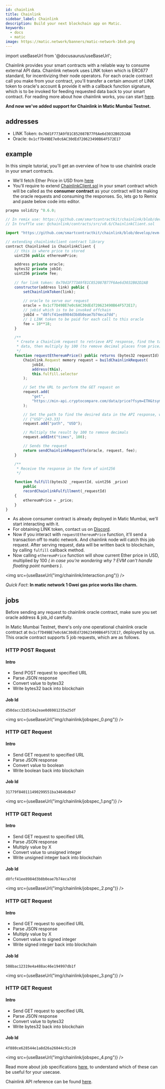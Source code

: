 ```yaml
---
id: chainlink
title: Chainlink
sidebar_label: Chainlink
description: Build your next blockchain app on Matic.
keywords:
  - docs
  - matic
image: https://matic.network/banners/matic-network-16x9.png 
---
```

import useBaseUrl from '@docusaurus/useBaseUrl';

Chainlink provides your smart contracts with a reliable way to consume external API data. Chainlink network uses LINK token which is ERC677 standard, for incentivizing their node operators. For each oracle contract call you make from your contract, you'll transfer a certain amount of LINK token to oracle's account & provide it with a callback function signature, which is to be invoked for feeding requested data back to your smart contract. For reading more about how chainlink works, you can start [here](https://docs.chain.link/docs/architecture-overview).

**And now we've added support for Chainlink in Matic Mumbai Testnet.**

## addresses

- LINK Token: `0x70d1F773A9f81C852087B77F6Ae6d3032B02D2AB`
- Oracle: `0x1cf7D49BE7e0c6AC30dEd720623490B64F572E17`

## example

In this simple tutorial, you'll get an overview of how to use chainlink oracle in your smart contracts.

- We'll fetch Ether Price in USD from [here](https://min-api.cryptocompare.com/data/price?fsym=ETH&tsyms=USD)
- You'll require to extend [ChainlinkClient.sol](https://github.com/smartcontractkit/chainlink/blob/develop/evm-contracts/src/v0.6/ChainlinkClient.sol) in your smart contract which will be called as the **consumer contract** as your contract will be making the oracle requests and consuming the responses. So, lets go to Remix and paste below code into editor.

```javascript
pragma solidity ^0.6.0;

// In remix use: https://github.com/smartcontractkit/chainlink/blob/develop/evm-contracts/src/v0.6/ChainlinkClient.sol
// In truffle use: @chainlink/contracts/src/v0.6/ChainlinkClient.sol

import "https://github.com/smartcontractkit/chainlink/blob/develop/evm-contracts/src/v0.6/ChainlinkClient.sol";

// extending chainlinkclient contract library
contract Chainlinked is ChainlinkClient {
    // this is where price to stored
    uint256 public ethereumPrice;

    address private oracle;
    bytes32 private jobId;
    uint256 private fee;
    
    // for link token: 0x70d1F773A9f81C852087B77F6Ae6d3032B02D2AB
    constructor(address link) public {
        setChainlinkToken(link);
        
        // oracle to serve our request
        oracle = 0x1cf7D49BE7e0c6AC30dEd720623490B64F572E17;
        // jobid which is to be invoked offchain 
        jobId = "d8fcf41ee8984d3b8b0eae7b74eca7dd";
        // 1 LINK token to be paid for each call to this oracle
        fee = 10**18;
    }

    /**
     * Create a Chainlink request to retrieve API response, find the target price
     * data, then multiply by 100 (to remove decimal places from price).
     */
    function requestEthereumPrice() public returns (bytes32 requestId) {
        Chainlink.Request memory request = buildChainlinkRequest(
            jobId,
            address(this),
            this.fulfill.selector
        );

        // Set the URL to perform the GET request on
        request.add(
            "get",
            "https://min-api.cryptocompare.com/data/price?fsym=ETH&tsyms=USD"
        );

        // Set the path to find the desired data in the API response, where the response format is:
        // {"USD":243.33}
        request.add("path", "USD");

        // Multiply the result by 100 to remove decimals
        request.addInt("times", 100);

        // Sends the request
        return sendChainlinkRequestTo(oracle, request, fee);
    }

    /**
     * Receive the response in the form of uint256
     */

    function fulfill(bytes32 _requestId, uint256 _price)
        public
        recordChainlinkFulfillment(_requestId)
    {
        ethereumPrice = _price;
    }
}
```

- As above consumer contract is already deployed in Matic Mumbai, we'll start interacting with it.
- For obtaining LINK token, contact us on [Discord](https://discord.gg/ThJq53).
- Now if you interact with `requestEthereumPrice` function, it'll send a transaction off to matic network. And chainlink node will catch this job request. After serving request, data will be written back to blockchain, by calling `fulfill` callback method.
- Now calling `ethereumPrice` function will show current Ether price in USD, multiplied by 100 _( in case you're wondering why ? EVM can't handle floating point numbers )_.

<img src={useBaseUrl("img/chainlink/interaction.png")} />

_Quick Fact_: **In matic network 1 Gwei gas price works like charm.**

## jobs

Before sending any request to chainlink oracle contract, make sure you set oracle address & job_id carefully.

In Matic Mumbai Testnet, there's only one operational chainlink oracle contract at `0x1cf7D49BE7e0c6AC30dEd720623490B64F572E17`, deployed by us. This oracle contract supports 5 job requests, which are as follows.

### HTTP POST Request

#### Intro

- Send POST request to specified URL
- Parse JSON response
- Convert value to bytes32
- Write bytes32 back into blockchain

#### Job Id

`d50dacc32d514a2eae0d6981235a25df`

<img src={useBaseUrl("img/chainlink/jobspec_0.png")} />

### HTTP GET Request

#### Intro

- Send GET request to specified URL
- Parse JSON response
- Convert value to boolean
- Write boolean back into blockchain

#### Job Id

`31779f840111490299551ba34646db47`

<img src={useBaseUrl("img/chainlink/jobspec_1.png")} />

### HTTP GET Request

#### Intro

- Send GET request to specified URL
- Parse JSON response
- Multiply value by X
- Convert value to unsigned integer
- Write unsigned integer back into blockchain

#### Job Id

`d8fcf41ee8984d3b8b0eae7b74eca7dd`

<img src={useBaseUrl("img/chainlink/jobspec_2.png")} />

### HTTP GET Request

#### Intro

- Send GET request to specified URL
- Parse JSON response
- Multiply value by X
- Convert value to signed integer
- Write signed integer back into blockchain

#### Job Id

`508bac12319e4a488ac46e194997db1f`

<img src={useBaseUrl("img/chainlink/jobspec_3.png")} />

### HTTP GET Request

#### Intro

- Send GET request to specified URL
- Parse JSON response
- Convert value to bytes32
- Write bytes32 back into blockchain

#### Job Id

`4f880ce628544e1a8d26a26044c91c20`

<img src={useBaseUrl("img/chainlink/jobspec_4.png")} />

Read more about job specifications [here](https://docs.chain.link/docs/job-specifications), to understand which of these can be useful for your usecase.

Chainlink API reference can be found [here](https://docs.chain.link/docs/chainlink-framework).
